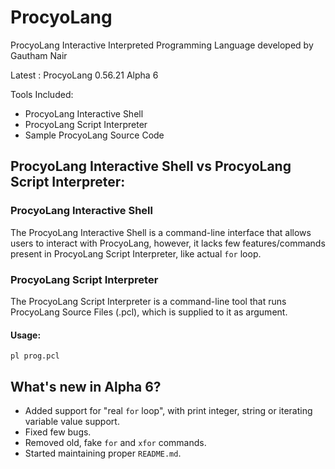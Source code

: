 # ProcyoLang
ProcyoLang Interactive Interpreted Programming Language developed by Gautham Nair

Latest : ProcyoLang 0.56.21 Alpha 6

Tools Included:
* ProcyoLang Interactive Shell
* ProcyoLang Script Interpreter
* Sample ProcyoLang Source Code

## ProcyoLang Interactive Shell vs ProcyoLang Script Interpreter:
### ProcyoLang Interactive Shell
The ProcyoLang Interactive Shell is a command-line interface that allows users to interact with ProcyoLang, however, it lacks few features/commands present in ProcyoLang Script Interpreter, like actual `for` loop.
### ProcyoLang Script Interpreter
The ProcyoLang Script Interpreter is a command-line tool that runs ProcyoLang Source Files (.pcl), which is supplied to it as argument.

#### Usage:
`pl prog.pcl`

## What's new in Alpha 6?
* Added support for "real `for` loop", with print integer, string or iterating variable value support.
* Fixed few bugs.
* Removed old, fake `for` and `xfor` commands.
* Started maintaining proper `README.md`.
